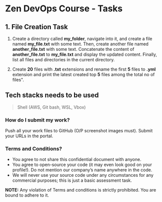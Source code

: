 # Zen DevOps Course - Tasks

## 1. File Creation Task

1. Create a directory called **my_folder**, navigate into it, and create a file named **my_file.txt** with some text. Then, create another file named **another_file.txt** with some text. Concatenate the content of **another_file.txt** to **my_file.txt** and display the updated content. Finally, list all files and directories in the current directory.

2. Create **20** files with **.txt** extensions and rename the first **5** files to **.yml** extension and print the latest created top **5** files among the total no of files".

## Tech stacks needs to be used

> Shell (AWS, Git bash, WSL, Vbox)

### How do I submit my work?

Push all your work files to GitHub (O/P screenshot images must).
Submit your URLs in the portal.

### Terms and Conditions?

* You agree to not share this confidential document with anyone.
* You agree to open-source your code (it may even look good on your profile!). Do not mention our company’s name anywhere in the code.
* We will never use your source code under any circumstances for any commercial purposes; this is just a basic assessment task.

**NOTE:** Any violation of Terms and conditions is strictly prohibited. You are bound to adhere to it.

